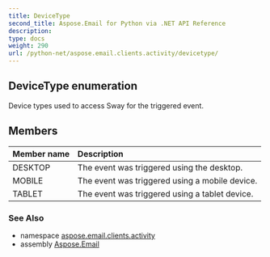 ```yaml
---
title: DeviceType
second_title: Aspose.Email for Python via .NET API Reference
description: 
type: docs
weight: 290
url: /python-net/aspose.email.clients.activity/devicetype/
---
```


## DeviceType enumeration

Device types used to access Sway for the triggered event.

## Members
| Member name | Description |
| :- | :- |
|DESKTOP|The event was triggered using the desktop.|
|MOBILE|The event was triggered using a mobile device.|
|TABLET|The event was triggered using a tablet device.|

### See Also

* namespace [aspose.email.clients.activity](/python-net/aspose.email.clients.activity/)
* assembly [Aspose.Email](/python-net/)


